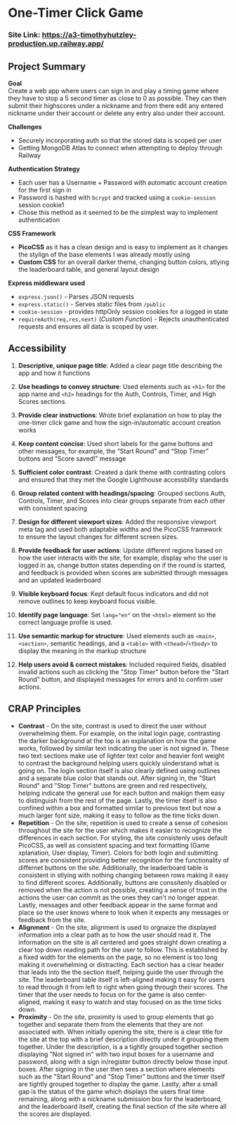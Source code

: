# One-Timer Click Game
### Site Link: https://a3-timothyhutzley-production.up.railway.app/
## Project Summary
**Goal**  
Create a web app where users can sign in and play a timing game where they have to stop a 5 second timer as close to 0 as possible. They can then submit their highscores under a nickname and from there edit any entered nickname under their account or delete any entry also under their account.

**Challenges**  
- Securely incorporating auth so that the stored data is scoped per user
- Getting MongoDB Atlas to connect when attempting to deploy through Railway 

**Authentication Strategy**  
- Each user has a Username + Password with automatic account creation for the first sign in
- Password is hashed with `bcrypt` and tracked using a `cookie-session` session cookie1
- Chose this method as it seemed to be the simplest way to implement authentication

**CSS Framework**  
- **PicoCSS** as it has a clean design and is easy to implement as it changes the stylign of the base elements I was already mostly using  
- **Custom CSS** for an overall darker theme, changing button colors, stlying the leaderboard table, and general layout design

**Express middleware used**  
- `express.json()` - Parses JSON requests 
- `express.static()` - Serves static files from `/public`  
- `cookie-session` - provides httpOnly session cookies for a logged in state  
- `requireAuth(req,res,next)` (*Custom Function*) - Rejects unauthenticated requests and ensures all data is scoped by user.

## Accessibility
1. **Descriptive, unique page title**: Added a clear page title describing the app and how it functions

2. **Use headings to convey structure**: Used elements such as `<h1>` for the app name and `<h2>` headings for the Auth, Controls, Timer, and High Scores sections.

3. **Provide clear instructions**: Wrote brief explanation on how to play the one-timer click game and how the sign-in/automatic account creation works

4. **Keep content concise**: Used short labels for the game buttons and other messages, for example, the “Start Round” and “Stop Timer” buttons and “Score saved!” message

5. **Sufficient color contrast**: Created a dark theme with contrasting colors and ensured that they met the Google Lighthouse accessbility standards

6. **Group related content with headings/spacing**: Grouped sections Auth, Controls, Timer, and Scores into clear groups separate from each other with consistent spacing

7. **Design for different viewport sizes**: Added the responsive viewport meta tag and used both adaptable widths and the PicoCSS framework to ensure the layout changes for different screen sizes.

8. **Provide feedback for user actions**: Update different regions based on how the user interacts with the site, for example, display who the user is logged in as, change button states depending on if the round is started, and feedback is provided when scores are submitted through messages and an updated leaderboard

9. **Visible keyboard focus**: Kept default focus indicators and did not remove outlines to keep keyboard focus visible.

10. **Identify page language**: Set `lang="en"` on the `<html>` element so the correct language profile is used.

11. **Use semantic markup for structure**: Used elements such as `<main>`, `<section>`, semantic headings, and a `<table>` with `<thead>`/`<tbody>` to display the meaning in the markup structure

12. **Help users avoid & correct mistakes**: Included required fields, disabled invalid actions such as clicking the "Stop Timer" button before the "Start Round" button, and displayed messages for errors and to confirm user actions.

## CRAP Principles
- **Contrast** - On the site, contrast is used to direct the user without overwhelming them. For example, on the inital login page, contrasting the darker background at the top is an explanation on how the game works, followed by similar text indicating the user is not signed in. These two text sections make use of lighter text color and heavier font weight to contrast the background helping users quickly uinderstand what is going on. The login section itself is also clearly defined using outlines and a separate blue color that stands out. After signing in, the "Start Round" and "Stop Timer" buttons are green and red respectively, helping indicate the general use for each button and makign them easy to distinguish from the rest of the page. Lastly, the timer itself is also confined within a box and formatted similar to previous text but now a much larger font size, making it easy to follow as the time ticks down. 
- **Repetition** - On the site, repetition is used to create a sense of cohesion throughout the site for the user which makes it easier to recognize the differences in each section. For styling, the site consistenly uses default PicoCSS, as well as consistent spacing and text formatting (Game xplanation, User display, Timer). Colors for both login and submitting scores are consistent providing better recognition for the functionality of differnet buttons on the site. Additionally, the leaderboard table is consistent in stlying with nothing changing between rows making it easy to find different scores. Additionally, buttons are conssitenly disabled or removed when the action is not possible, creating a sense of trust in the actions the user can commit as the ones they can't no longer appear. Lastly, messages and other feedback appear in the same format and place so the user knows where to look when it expects any messages or feedback from the site.
- **Alignment** - On the site, alignment is used to orgnaize the displayed information into a clear path as to how the user should read it. The information on the site is all centered and goes straight down creating a clear top down reading path for the user to follow. This is established by a fixed width for the elements on the page, so no element is too long making it overwhelming or distracting. Each section has a clear header that leads into the the section itself, helping guide the user through the site. The leaderboard table itself is left-aligned making it easy for users to read through it from left to right when going through their scores. The timer that the user needs to focus on for the game is also center-aligned, making it easy to watch and stay focused on as the time ticks down. 
- **Proximity** - On the site, proximity is used to group elements that go together and separate them from the elements that they are not associated with. When initially opening the site, there is a clear title for the site at the top with a brief description directly under it grouping them together. Under the description, is a a tightly grouped together section displaying "Not signed in" with two input boxes for a username and password, along with a sign in/register button directly below those input boxes. After signing in the user then sees a section where elements such as the "Start Round" and "Stop Timer" buttons and the timer itself are tightly grouped together to display the game. Lastly, after a small gap is the status of the game which displays the users final time remaining, along with a nickname submission box for the leaderboard, and the leaderboard itself, creating the final section of the site where all the scores are displayed.
